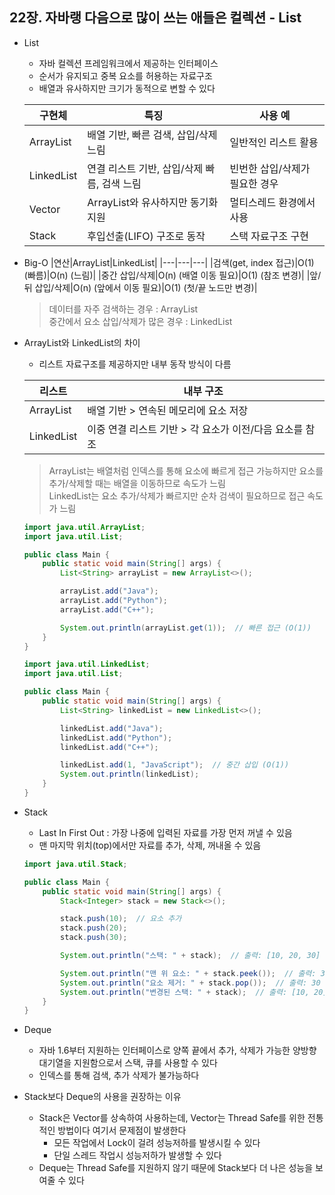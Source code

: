 ## 22장. 자바랭 다음으로 많이 쓰는 애들은 컬렉션 - List

* List
    - 자바 컬렉션 프레임워크에서 제공하는 인터페이스
    - 순서가 유지되고 중복 요소를 허용하는 자료구조
    - 배열과 유사하지만 크기가 동적으로 변할 수 있다

    |구현체|특징|사용 예|
    |---|---|---|
    |ArrayList|배열 기반, 빠른 검색, 삽입/삭제 느림|일반적인 리스트 활용|
    |LinkedList|연결 리스트 기반, 삽입/삭제 빠름, 검색 느림|빈번한 삽입/삭제가 필요한 경우|
    |Vector|ArrayList와 유사하지만 동기화 지원|멀티스레드 환경에서 사용|
    |Stack|후입선출(LIFO) 구조로 동작|스택 자료구조 구현|
    
* Big-O
    |연산|ArrayList|LinkedList|
    |---|---|---|
    |검색(get, index 접근)|O(1) (빠름)|O(n) (느림)|
    |중간 삽입/삭제|O(n) (배열 이동 필요)|O(1) (참조 변경)|
    |앞/뒤 삽입/삭제|O(n) (앞에서 이동 필요)|O(1) (첫/끝 노드만 변경)|
    > 데이터를 자주 검색하는 경우 : ArrayList<br/>
    > 중간에서 요소 삽입/삭제가 많은 경우 : LinkedList

* ArrayList와 LinkedList의 차이
    - 리스트 자료구조를 제공하지만 내부 동작 방식이 다름

    |리스트|내부 구조|
    |---|---|
    |ArrayList|배열 기반 > 연속된 메모리에 요소 저장|
    |LinkedList|이중 연결 리스트 기반 > 각 요소가 이전/다음 요소를 참조|
    > ArrayList는 배열처럼 인덱스를 통해 요소에 빠르게 접근 가능하지만 요소를 추가/삭제할 때는 배열을 이동하므로 속도가 느림<br/>
    > LinkedList는 요소 추가/삭제가 빠르지만 순차 검색이 필요하므로 접근 속도가 느림
    ```java
    import java.util.ArrayList;
    import java.util.List;

    public class Main {
        public static void main(String[] args) {
            List<String> arrayList = new ArrayList<>();

            arrayList.add("Java");
            arrayList.add("Python");
            arrayList.add("C++");

            System.out.println(arrayList.get(1));  // 빠른 접근 (O(1))
        }
    }

    import java.util.LinkedList;
    import java.util.List;

    public class Main {
        public static void main(String[] args) {
            List<String> linkedList = new LinkedList<>();

            linkedList.add("Java");
            linkedList.add("Python");
            linkedList.add("C++");

            linkedList.add(1, "JavaScript");  // 중간 삽입 (O(1))
            System.out.println(linkedList);
        }
    }
    ```

* Stack
    - Last In First Out : 가장 나중에 입력된 자료를 가장 먼저 꺼낼 수 있음
    - 맨 마지막 위치(top)에서만 자료를 추가, 삭제, 꺼내올 수 있음
    ```java
    import java.util.Stack;

    public class Main {
        public static void main(String[] args) {
            Stack<Integer> stack = new Stack<>();

            stack.push(10);  // 요소 추가
            stack.push(20);
            stack.push(30);

            System.out.println("스택: " + stack);  // 출력: [10, 20, 30]

            System.out.println("맨 위 요소: " + stack.peek());  // 출력: 30
            System.out.println("요소 제거: " + stack.pop());  // 출력: 30 제거됨
            System.out.println("변경된 스택: " + stack);  // 출력: [10, 20]
        }
    }
    ```

* Deque
    - 자바 1.6부터 지원하는 인터페이스로 양쪽 끝에서 추가, 삭제가 가능한 양방향 대기열을 지원함으로서 스택, 큐를 사용할 수 있다
    - 인덱스를 통해 검색, 추가 삭제가 불가능하다

* Stack보다 Deque의 사용을 권장하는 이유
    - Stack은 Vector를 상속하여 사용하는데, Vector는 Thread Safe를 위한 전통적인 방법이다 여기서 문제점이 발생한다
        + 모든 작업에서 Lock이 걸려 성능저하를 발생시킬 수 있다
        + 단일 스레드 작업시 성능저하가 발생할 수 있다
    - Deque는 Thread Safe를 지원하지 않기 때문에 Stack보다 더 나은 성능을 보여줄 수 있다
